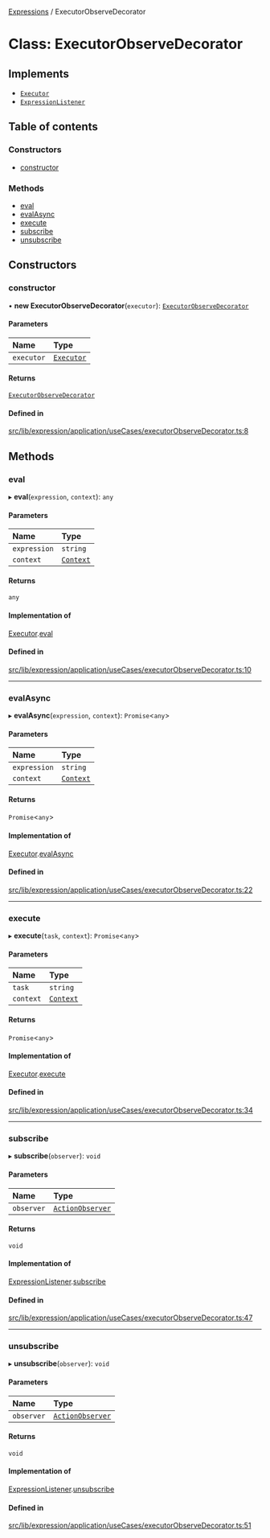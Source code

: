 [Expressions](../README.md) / ExecutorObserveDecorator

# Class: ExecutorObserveDecorator

## Implements

- [`Executor`](../interfaces/Executor.md)
- [`ExpressionListener`](../interfaces/ExpressionListener.md)

## Table of contents

### Constructors

- [constructor](ExecutorObserveDecorator.md#constructor)

### Methods

- [eval](ExecutorObserveDecorator.md#eval)
- [evalAsync](ExecutorObserveDecorator.md#evalasync)
- [execute](ExecutorObserveDecorator.md#execute)
- [subscribe](ExecutorObserveDecorator.md#subscribe)
- [unsubscribe](ExecutorObserveDecorator.md#unsubscribe)

## Constructors

### constructor

• **new ExecutorObserveDecorator**(`executor`): [`ExecutorObserveDecorator`](ExecutorObserveDecorator.md)

#### Parameters

| Name | Type |
| :------ | :------ |
| `executor` | [`Executor`](../interfaces/Executor.md) |

#### Returns

[`ExecutorObserveDecorator`](ExecutorObserveDecorator.md)

#### Defined in

[src/lib/expression/application/useCases/executorObserveDecorator.ts:8](https://github.com/data7expressions/3xpr/blob/67c52f7411be29dd217e3e83f8162cdf62d63d02/src/lib/expression/application/useCases/executorObserveDecorator.ts#L8)

## Methods

### eval

▸ **eval**(`expression`, `context`): `any`

#### Parameters

| Name | Type |
| :------ | :------ |
| `expression` | `string` |
| `context` | [`Context`](Context.md) |

#### Returns

`any`

#### Implementation of

[Executor](../interfaces/Executor.md).[eval](../interfaces/Executor.md#eval)

#### Defined in

[src/lib/expression/application/useCases/executorObserveDecorator.ts:10](https://github.com/data7expressions/3xpr/blob/67c52f7411be29dd217e3e83f8162cdf62d63d02/src/lib/expression/application/useCases/executorObserveDecorator.ts#L10)

___

### evalAsync

▸ **evalAsync**(`expression`, `context`): `Promise`\<`any`\>

#### Parameters

| Name | Type |
| :------ | :------ |
| `expression` | `string` |
| `context` | [`Context`](Context.md) |

#### Returns

`Promise`\<`any`\>

#### Implementation of

[Executor](../interfaces/Executor.md).[evalAsync](../interfaces/Executor.md#evalasync)

#### Defined in

[src/lib/expression/application/useCases/executorObserveDecorator.ts:22](https://github.com/data7expressions/3xpr/blob/67c52f7411be29dd217e3e83f8162cdf62d63d02/src/lib/expression/application/useCases/executorObserveDecorator.ts#L22)

___

### execute

▸ **execute**(`task`, `context`): `Promise`\<`any`\>

#### Parameters

| Name | Type |
| :------ | :------ |
| `task` | `string` |
| `context` | [`Context`](Context.md) |

#### Returns

`Promise`\<`any`\>

#### Implementation of

[Executor](../interfaces/Executor.md).[execute](../interfaces/Executor.md#execute)

#### Defined in

[src/lib/expression/application/useCases/executorObserveDecorator.ts:34](https://github.com/data7expressions/3xpr/blob/67c52f7411be29dd217e3e83f8162cdf62d63d02/src/lib/expression/application/useCases/executorObserveDecorator.ts#L34)

___

### subscribe

▸ **subscribe**(`observer`): `void`

#### Parameters

| Name | Type |
| :------ | :------ |
| `observer` | [`ActionObserver`](ActionObserver.md) |

#### Returns

`void`

#### Implementation of

[ExpressionListener](../interfaces/ExpressionListener.md).[subscribe](../interfaces/ExpressionListener.md#subscribe)

#### Defined in

[src/lib/expression/application/useCases/executorObserveDecorator.ts:47](https://github.com/data7expressions/3xpr/blob/67c52f7411be29dd217e3e83f8162cdf62d63d02/src/lib/expression/application/useCases/executorObserveDecorator.ts#L47)

___

### unsubscribe

▸ **unsubscribe**(`observer`): `void`

#### Parameters

| Name | Type |
| :------ | :------ |
| `observer` | [`ActionObserver`](ActionObserver.md) |

#### Returns

`void`

#### Implementation of

[ExpressionListener](../interfaces/ExpressionListener.md).[unsubscribe](../interfaces/ExpressionListener.md#unsubscribe)

#### Defined in

[src/lib/expression/application/useCases/executorObserveDecorator.ts:51](https://github.com/data7expressions/3xpr/blob/67c52f7411be29dd217e3e83f8162cdf62d63d02/src/lib/expression/application/useCases/executorObserveDecorator.ts#L51)
